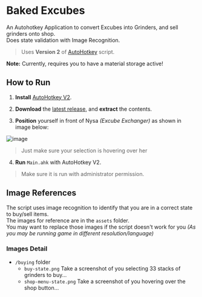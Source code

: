 # Baked Excubes

An Autohotkey Application to convert Excubes into Grinders, and sell grinders onto shop.<br>Does state validation with Image Recognition.

> Uses **Version 2** of [AutoHotkey](https://www.autohotkey.com/) script.

**Note:** Currently, requires you to have a material storage active!

## How to Run

1. **Install** [AutoHotkey V2](https://www.autohotkey.com/).

2. **Download** the [latest release](https://github.com/Franca-Frying-Pan/Baked-Excubes/releases/), and **extract** the contents.

3. **Position** yourself in front of Nysa _(Excube Exchanger)_ as shown in image below:

![image](https://github.com/Franca-Fry-Pan/Baked-Excubes/assets/144707070/06bb5848-c546-433d-9523-816fcc35a819)

> Just make sure your selection is hovering over her

4. **Run** `Main.ahk` with AutoHotkey V2.

> Make sure it is run with administrator permission.

## Image References

The script uses image recognition to identify that you are in a correct state to buy/sell items.<br>
The images for reference are in the `assets` folder.<br>You may want to replace those images if the script doesn't work for you _(As you may be running game in different resolution/language)_

### Images Detail

- `/buying` folder
  - `buy-state.png` Take a screenshot of you selecting 33 stacks of grinders to buy...
  - `shop-menu-state.png` Take a screenshot of you hovering over the shop button...
